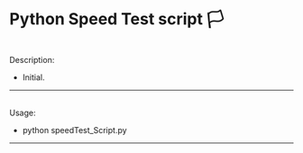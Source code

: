 # Python Speed Test script :white_flag:

<br>
Description:

- Initial.

---

<br>
Usage:

- python speedTest_Script.py

---

<br>

<br><br>
